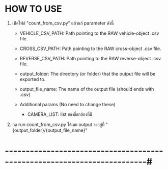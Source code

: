 # HOW TO USE

1. เปิดไฟล์ "count_from_csv.py" แล้วแก้ parameter ดังนี้

    - VEHICLE_CSV_PATH: Path pointing to the RAW vehicle-object .csv file.
    - CROSS_CSV_PATH: Path pointing to the RAW cross-object .csv file.
    - REVERSE_CSV_PATH: Path pointing to the RAW reverse-object .csv file.

    - output_folder: The directory (or folder) that the output file will be exported to. 
    - output_file_name: The name of the output file (should ends with .csv)

    - Additional params (No need to change these)
        - CAMERA_LIST: list ของชื่อกล้องที่มี
2. กด run count_from_csv.py ได้เลย output จะอยู่ที่ "{output_folder}/{output_file_name}"



# ------------------------------------------------------------------------#

